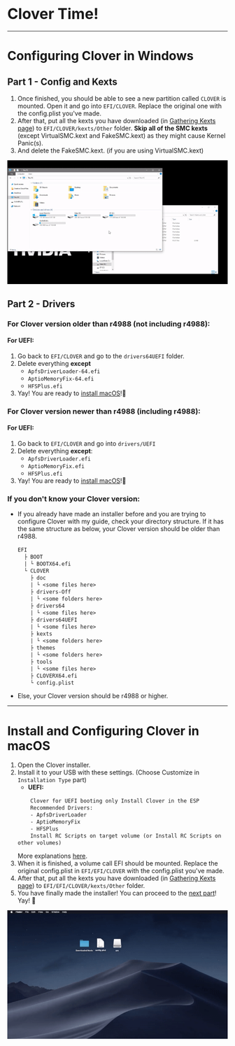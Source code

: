 # <big>Clover Time!</big>

---

# Configuring Clover in Windows

## Part 1 - Config and Kexts

1. Once finished, you should be able to see a new partition called `CLOVER` is mounted. Open it and go into `EFI/CLOVER`. Replace the original one with the config.plist you've made.
2. After that, put all the kexts you have downloaded \(in [Gathering Kexts page](../../prerequisites/get-started/gathering-kexts.md)\) to `EFI/CLOVER/kexts/Other` folder. **Skip all of the SMC kexts** \(except VirtualSMC.kext and FakeSMC.kext\) as they might cause Kernel Panic\(s\).
3. And delete the FakeSMC.kext. \(if you are using VirtualSMC.kext\)

![Config and Kexts](../../.gitbook/assets/ezgif-4-106771fe2b5a.gif)

## Part 2 - Drivers

### For Clover version older than r4988 \(not including r4988\):

#### For UEFI:

1. Go back to `EFI/CLOVER` and go to the `drivers64UEFI` folder.
2. Delete everything **except** 
    - `ApfsDriverLoader-64.efi`
    - `AptioMemoryFix-64.efi`
    - `HFSPlus.efi`
3. Yay! You are ready to [install macOS](../../actual-installation/actual-installation-part-1.md)!🥳

### For Clover version newer than r4988 \(including r4988\):

#### For UEFI:

1. Go back to `EFI/CLOVER` and go into `drivers/UEFI`
2. Delete everything **except**:
    - `ApfsDriverLoader.efi`
    - `AptioMemoryFix.efi`
    - `HFSPlus.efi`
3. Yay! You are ready to [install macOS](../../actual-installation/actual-installation-part-1.md)!🥳

### If you don't know your Clover version:

* If you already have made an installer before and you are trying to configure Clover with my guide, check your directory structure. If it has the same structure as below, your Clover version should be older than r4988.

  ```text
  EFI
    ├ BOOT
    | └ BOOTX64.efi
    └ CLOVER
      ├ doc
      | └ <some files here>
      ├ drivers-Off
      | └ <some folders here>
      ├ drivers64
      | └ <some files here>
      ├ drivers64UEFI
      | └ <some files here>
      ├ kexts
      | └ <some folders here>
      ├ themes
      | └ <some folders here>
      ├ tools
      | └ <some files here>
      ├ CLOVERX64.efi
      └ config.plist 
  ```

* Else, your Clover version should be r4988 or higher.

---

# Install and Configuring Clover in macOS

1. Open the Clover installer.
2. Install it to your USB with these settings. \(Choose Customize in `Installation Type` part\)
    * **UEFI:** 
    ```text
        Clover for UEFI booting only Install Clover in the ESP
        Recommended Drivers:
        - ApfsDriverLoader
        - AptioMemoryFix
        - HFSPlus
        Install RC Scripts on target volume (or Install RC Scripts on other volumes)
    ```
    More explanations [here](https://hackintosh.gitbook.io/-r-hackintosh-vanilla-desktop-guide/clover-setup).
3. When it is finished, a volume call EFI should be mounted. Replace the original config.plist in `EFI/EFI/CLOVER` with the config.plist you've made.
4. After that, put all the kexts you have downloaded \(in [Gathering Kexts page](../../prerequisites/get-started#gathering-kexts)\) to `EFI/EFI/CLOVER/kexts/Other` folder.
5. You have finally made the installer! You can proceed to the [next part](../../actual-installation/actual-installation-part-1.md)! Yay! 🥳 

![Steps 3 - 4 \(Copy files to Clover\)](../../.gitbook/assets/ezgif-4-7eed77270d16.gif)
